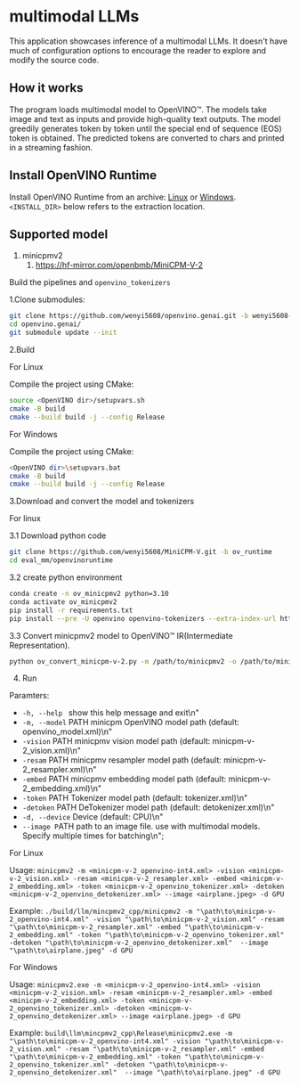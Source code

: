 # multimodal LLMs

This application showcases inference of a multimodal LLMs. It doesn't have much of configuration options to encourage the reader to explore and modify the source code.

## How it works

The program loads multimodal model to OpenVINO™. The models take image and text as inputs and provide high-quality text outputs. The model greedily generates token by token until the special end of sequence (EOS) token is obtained. The predicted tokens are converted to chars and printed in a streaming fashion.

## Install OpenVINO Runtime

Install OpenVINO Runtime from an archive: [Linux](https://docs.openvino.ai/2024/get-started/install-openvino/install-openvino-archive-linux.html) or [Windows](https://docs.openvino.ai/2024/get-started/install-openvino/install-openvino-archive-windows.html). `<INSTALL_DIR>` below refers to the extraction location.

## Supported model

1. minicpmv2
   1. https://hf-mirror.com/openbmb/MiniCPM-V-2


Build the pipelines and `openvino_tokenizers`

1.Clone submodules:

```sh
git clone https://github.com/wenyi5608/openvino.genai.git -b wenyi5608-stateful
cd openvino.genai/
git submodule update --init
```

2.Build

For Linux

Compile the project using CMake:

```sh
source <OpenVINO dir>/setupvars.sh
cmake -B build
cmake --build build -j --config Release
```

For Windows

Compile the project using CMake:

```sh
<OpenVINO dir>\setupvars.bat
cmake -B build
cmake --build build -j --config Release
```

3.Download and convert the model and tokenizers

For linux

3.1 Download python code
```sh
git clone https://github.com/wenyi5608/MiniCPM-V.git -b ov_runtime
cd eval_mm/openvinoruntime
```

3.2 create python environment
```sh
conda create -n ov_minicpmv2 python=3.10
conda activate ov_minicpmv2
pip install -r requirements.txt
pip install --pre -U openvino openvino-tokenizers --extra-index-url https://storage.openvinotoolkit.org/simple/wheels/nightly
```
3.3 Convert minicpmv2 model to OpenVINO™ IR(Intermediate Representation).
```sh
python ov_convert_minicpm-v-2.py -m /path/to/minicpmv2 -o /path/to/minicpmv2_ov
```

4. Run

Paramters:
* `-h, --help `             show this help message and exit\n"
* `-m, --model` PATH        minicpm OpenVINO model path (default: openvino_model.xml)\n"
* `-vision` PATH            minicpmv vision model path (default: minicpm-v-2_vision.xml)\n"
* `-resam` PATH             minicpmv resampler model path (default: minicpm-v-2_resampler.xml)\n"
* `-embed` PATH             minicpmv embedding model path (default: minicpm-v-2_embedding.xml)\n"
* `-token` PATH             Tokenizer model path (default: tokenizer.xml)\n"
* `-detoken` PATH           DeTokenizer model path (default: detokenizer.xml)\n"
* `-d, --device`            Device (default: CPU)\n"
* `--image P`ATH            path to an image file. use with multimodal models. Specify multiple times for batching\n";

For Linux


Usage: `minicpmv2 -m <minicpm-v-2_openvino-int4.xml> -vision <minicpm-v-2_vision.xml> -resam <minicpm-v-2_resampler.xml> -embed <minicpm-v-2_embedding.xml> -token <minicpm-v-2_openvino_tokenizer.xml> -detoken <minicpm-v-2_openvino_detokenizer.xml> --image <airplane.jpeg> -d GPU`

Example: `./build/llm/mincpmv2_cpp/minicpmv2 -m "\path\to\minicpm-v-2_openvino-int4.xml" -vision "\path\to\minicpm-v-2_vision.xml" -resam "\path\to\minicpm-v-2_resampler.xml" -embed "\path\to\minicpm-v-2_embedding.xml" -token "\path\to\minicpm-v-2_openvino_tokenizer.xml" -detoken "\path\to\minicpm-v-2_openvino_detokenizer.xml"  --image "\path\to\airplane.jpeg" -d GPU`

For Windows

Usage: `minicpmv2.exe -m <minicpm-v-2_openvino-int4.xml> -vision <minicpm-v-2_vision.xml> -resam <minicpm-v-2_resampler.xml> -embed <minicpm-v-2_embedding.xml> -token <minicpm-v-2_openvino_tokenizer.xml> -detoken <minicpm-v-2_openvino_detokenizer.xml> --image <airplane.jpeg> -d GPU`

Example: `build\llm\mincpmv2_cpp\Release\minicpmv2.exe -m "\path\to\minicpm-v-2_openvino-int4.xml" -vision "\path\to\minicpm-v-2_vision.xml" -resam "\path\to\minicpm-v-2_resampler.xml" -embed "\path\to\minicpm-v-2_embedding.xml" -token "\path\to\minicpm-v-2_openvino_tokenizer.xml" -detoken "\path\to\minicpm-v-2_openvino_detokenizer.xml"  --image "\path\to\airplane.jpeg" -d GPU`

